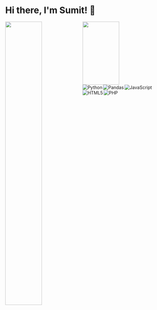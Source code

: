 # Hi there, I'm Sumit! 🙏

<img align='left' width='48%' src="https://github-readme-stats.vercel.app/api?username=thesumitshrestha&show_icons=true" />
<img align='left' width='48%' height='200px' src="https://github-readme-stats.vercel.app/api/top-langs/?username=thesumitshrestha&layout=compact&hide=Groovy,Java,MATLAB,C++,Powershell,FORTAN" />

&nbsp;

<img align='left' alt='Python' src="https://img.shields.io/badge/python-3670A0?style=for-the-badge&logo=python&logoColor=white" />
<img align='left' alt='Pandas' src="https://img.shields.io/badge/pandas-%23150458.svg?style=for-the-badge&logo=pandas&logoColor=white" />
<img align='left' alt='JavaScript' src="https://img.shields.io/badge/javascript-%23323330.svg?style=for-the-badge&logo=javascript&logoColor=%23F7DF1E" />
<img align='left' alt='HTML5' src="https://img.shields.io/badge/html5-%23E34F26.svg?style=for-the-badge&logo=html5&logoColor=white" />
<img alt='PHP' src="https://img.shields.io/badge/php-%23777BB4.svg?style=for-the-badge&logo=php&logoColor=white" />



